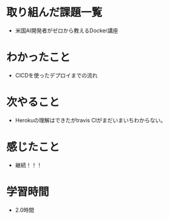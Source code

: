 # 取り組んだ課題一覧

- 米国AI開発者がゼロから教えるDocker講座

# わかったこと

- CICDを使ったデプロイまでの流れ

# 次やること

- Herokuの理解はできたがtravis CIがまだいまいちわからない。

# 感じたこと

- 継続！！！

# 学習時間

-  2.0時間